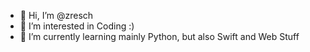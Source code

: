 - 👋 Hi, I’m @zresch
- 👀 I’m interested in Coding :)
- 🌱 I’m currently learning mainly Python, but also Swift and Web Stuff

<!---
zresch/zresch is a ✨ special ✨ repository because its `README.md` (this file) appears on your GitHub profile.
You can click the Preview link to take a look at your changes.
--->
